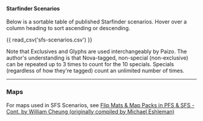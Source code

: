 #### Starfinder Scenarios

Below is a sortable table of published Starfinder scenarios. Hover over a column heading to sort ascending or descending. 

<!-- Need to add this div before the table to make it sortable because you can't add a class -->
<div class="sortable-table"></div> 

{{ read_csv('sfs-scenarios.csv') }}

Note that Exclusives and Glyphs are used interchangeably by Paizo. The author's understanding is that Nova-tagged, non-special (non-exclusive) can be repeated up to 3 times to count for the 10 specials. Specials (regardless of how they're tagged) count an unlimited number of times.

----
### Maps

For maps used in SFS Scenarios, see [Flip Mats & Map Packs in PFS & SFS - Cont. by William Cheung (originally compiled by Michael Eshleman)
](https://docs.google.com/spreadsheets/d/1_GgzDrV6lOSKTqBxhd1HBdutR_l_nU_EH4pnZeHadjE/edit#gid=1909018264)

